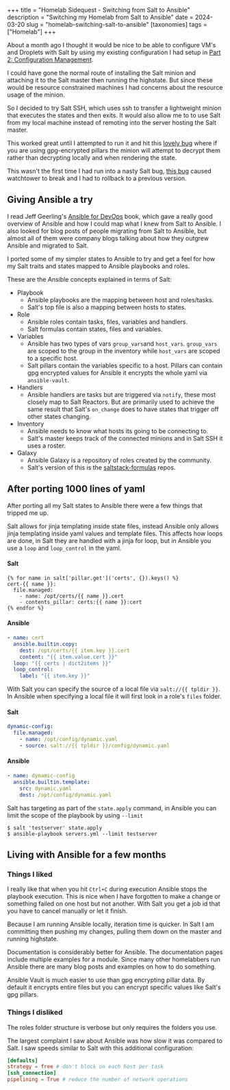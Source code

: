 +++
title = "Homelab Sidequest - Switching from Salt to Ansible"
description = "Switching my Homelab from Salt to Ansible"
date = 2024-03-20
slug = "homelab-switching-salt-to-ansible"
[taxonomies]
tags = ["Homelab"]
+++

About a month ago I thought it would be nice to be able to configure VM's and Droplets with Salt by using my existing configuration I had setup in [Part 2: Configuration Management](@/posts/homelab-adventure-part-2.md).

<!-- more -->

I could have gone the normal route of installing the Salt minion and attaching it to the Salt master then running the highstate. But since these would be resource constrained machines I had concerns about the resource usage of the minion.

So I decided to try Salt SSH, which uses ssh to transfer a lightweight minion that executes the states and then exits. It would also allow me to to use Salt from my local machine instead of remoting into the server hosting the Salt master.

This worked great until I attempted to run it and hit this [lovely bug](https://github.com/saltstack/salt/issues/60002) where if you are using gpg-encrypted pillars the minion will attempt to decrypt them rather than decrypting locally and when rendering the state.

This wasn't the first time I had run into a nasty Salt bug, [this bug](https://github.com/saltstack/salt/issues/47325) caused watchtower to break and I had to rollback to a previous version.

## Giving Ansible a try

I read Jeff Geerling's [Ansible for DevOps](https://www.jeffgeerling.com/project/ansible-devops) book, which gave a really good overview of Ansible and how I could map what I knew from Salt to Ansible. I also looked for blog posts of people migrating from Salt to Ansible, but almost all of them were company blogs talking about how they outgrew Ansible and migrated to Salt.

I ported some of my simpler states to Ansible to try and get a feel for how my Salt traits and states mapped to Ansible playbooks and roles.

These are the Ansible concepts explained in terms of Salt:
* Playbook
  * Ansible playbooks are the mapping between host and roles/tasks.
  * Salt's top file is also a mapping between hosts to states.
* Role
  * Ansible roles contain tasks, files, variables and handlers.
  * Salt formulas contain states, files and variables.
* Variables
  * Ansible has two types of vars `group_vars`and `host_vars`. `group_vars` are scoped to the group in the inventory while `host_vars` are scoped to a specific host.
  * Salt pillars contain the variables specific to a host. Pillars can contain gpg encrypted values for Ansible it encrypts the whole yaml via `ansible-vault`.
* Handlers
  * Ansible handlers are tasks but are triggered via `notify`, these most closely map to Salt Reactors. But are primarily used to achieve the same result that Salt's `on_change` does to have states that trigger off other states changing.
* Inventory
  * Ansible needs to know what hosts its going to be connecting to.
  * Salt's master keeps track of the connected minions and in Salt SSH it uses a roster.
* Galaxy
  * Ansible Galaxy is a repository of roles created by the community.
  * Salt's version of this is the [saltstack-formulas](https://github.com/saltstack-formulas) repos.

## After porting 1000 lines of yaml

After porting all my Salt states to Ansible there were a few things that tripped me up.

Salt allows for jinja templating inside state files, instead Ansible only allows jinja templating inside yaml values and template files. This affects how loops are done, in Salt they are handled with a jinja for loop, but in Ansible you use a `loop` and `loop_control` in the yaml.

#### Salt

```jinja
{% for name in salt['pillar.get']('certs', {}).keys() %}
cert-{{ name }}:
  file.managed:
    - name: /opt/certs/{{ name }}.cert
    - contents_pillar: certs:{{ name }}:cert
{% endfor %}
```

#### Ansible

```yaml
- name: cert
  ansible.builtin.copy:
    dest: /opt/certs/{{ item.key }}.cert
    content: "{{ item.value.cert }}"
  loop: "{{ certs | dict2items }}"
  loop_control:
    label: "{{ item.key }}"
```

With Salt you can specify the source of a local file via `salt://{{ tpldir }}`. In Ansible when specifying a local file it will first look in a role's `files` folder.

#### Salt

```yaml
dynamic-config:
  file.managed:
    - name: /opt/config/dynamic.yaml
    - source: salt://{{ tpldir }}/config/dynamic.yaml
```

#### Ansible

```yaml
- name: dynamic-config
  ansible.builtin.template:
    src: dynamic.yaml
    dest: /opt/config/dynamic.yaml
```

Salt has targeting as part of the `state.apply` command, in Ansible you can limit the scope of the playbook by using `--limit`

```console
$ salt 'testserver' state.apply
$ ansible-playbook servers.yml --limit testserver
```

## Living with Ansible for a few months

### Things I liked

I really like that when you hit `Ctrl+C` during execution Ansible stops the playbook execution. This is nice when I have forgotten to make a change or something failed on one host but not another. With Salt you get a job id that you have to cancel manually or let it finish.

Because I am running Ansible locally, iteration time is quicker. In Salt I am committing then pushing my changes, pulling them down on the master and running highstate. 

Documentation is considerably better for Ansible. The documentation pages include multiple examples for a module. Since many other homelabbers run Ansible there are many blog posts and examples on how to do something.

Ansible Vault is much easier to use than gpg encrypting pillar data. By default it encrypts entire files but you can encrypt specific values like Salt's gpg pillars.

### Things I disliked

The roles folder structure is verbose but only requires the folders you use.

The largest complaint I saw about Ansible was how slow it was compared to Salt. I saw speeds similar to Salt with this additional configuration:

```toml
[defaults]
strategy = free # don't block on each host per task
[ssh_connection]
pipelining = True # reduce the number of network operations
```

